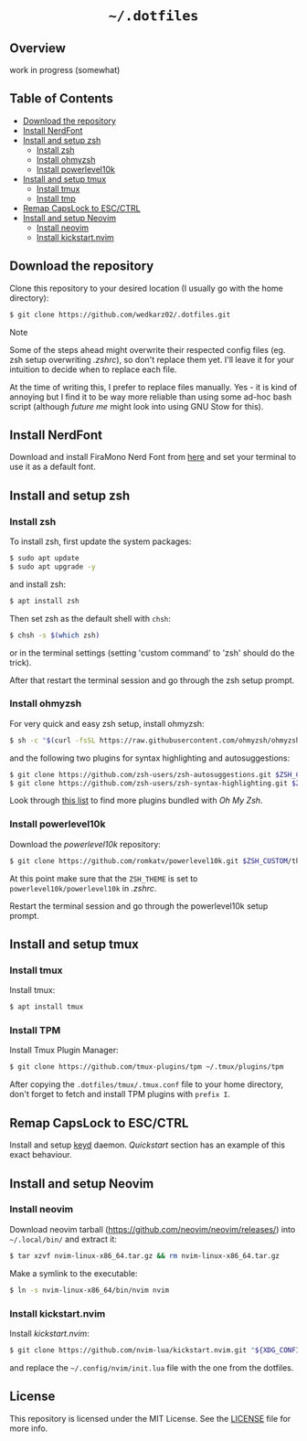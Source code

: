 
<div align="center">
    <h1>
        <code> ~/.dotfiles </code>
    </h1>
</div>

## Overview

work in progress (somewhat)

## Table of Contents

- [Download the repository](#download-the-repository)
- [Install NerdFont](#install-nerdfont)
- [Install and setup zsh](#install-and-setup-zsh)
    - [Install zsh](#install-zsh)
    - [Install ohmyzsh](#install-ohmyzsh)
    - [Install powerlevel10k](#install-powerlevel10k)
- [Install and setup tmux](#install-and-setup-tmux)
    - [Install tmux](#install-tmux)
    - [Install tmp](#install-tpm)
- [Remap CapsLock to ESC/CTRL](#remap-capslock-to-esc\/ctrl)
- [Install and setup Neovim](#install-and-setup-neovim)
    - [Install neovim](#install-neovim)
    - [Install kickstart.nvim](#install-kickstart.nvim)

## Download the repository

Clone this repository to your desired location (I usually go with the home directory):
```sh
$ git clone https://github.com/wedkarz02/.dotfiles.git
```

> [!NOTE]
> Some of the steps ahead might overwrite their respected config files (eg. zsh setup overwriting *.zshrc*), so don't replace them yet. I'll leave it for your intuition to decide when to replace each file.
> 
> At the time of writing this, I prefer to replace files manually. Yes - it is kind of annoying but I find it to be way more reliable than using some ad-hoc bash script (although *future me* might look into using GNU Stow for this).

## Install NerdFont

Download and install FiraMono Nerd Font from [here](https://www.nerdfonts.com/) and set your terminal to use it as a default font.

## Install and setup zsh

### Install zsh

To install zsh, first update the system packages:
```sh
$ sudo apt update
$ sudo apt upgrade -y
```

and install zsh:
```sh
$ apt install zsh
```

Then set zsh as the default shell with ```chsh```:
```sh
$ chsh -s $(which zsh)
```

or in the terminal settings (setting 'custom command' to 'zsh' should do the trick).

After that restart the terminal session and go through the zsh setup prompt.

### Install ohmyzsh

For very quick and easy zsh setup, install ohmyzsh:
```sh
$ sh -c "$(curl -fsSL https://raw.githubusercontent.com/ohmyzsh/ohmyzsh/master/tools/install.sh)"
```

and the following two plugins for syntax highlighting and autosuggestions:
```sh
$ git clone https://github.com/zsh-users/zsh-autosuggestions.git $ZSH_CUSTOM/plugins/zsh-autosuggestions
$ git clone https://github.com/zsh-users/zsh-syntax-highlighting.git $ZSH_CUSTOM/plugins/zsh-syntax-highlighting
```

Look through [this list](https://github.com/ohmyzsh/ohmyzsh/wiki/Plugins) to find more plugins bundled with *Oh My Zsh*.

### Install powerlevel10k

Download the *powerlevel10k* repository:
```sh
$ git clone https://github.com/romkatv/powerlevel10k.git $ZSH_CUSTOM/themes/powerlevel10k
```

At this point make sure that the `ZSH_THEME` is set to `powerlevel10k/powerlevel10k` in *.zshrc*.

Restart the terminal session and go through the powerlevel10k setup prompt.

## Install and setup tmux

### Install tmux

Install tmux:
```sh
$ apt install tmux
```

### Install TPM

Install Tmux Plugin Manager:
```sh
$ git clone https://github.com/tmux-plugins/tpm ~/.tmux/plugins/tpm
```

After copying the `.dotfiles/tmux/.tmux.conf` file to your home directory, don't forget to fetch and install TPM plugins with `prefix I`.

## Remap CapsLock to ESC/CTRL

Install and setup [keyd](https://github.com/rvaiya/keyd) daemon. *Quickstart* section has an example of this exact behaviour.

## Install and setup Neovim

### Install neovim

Download neovim tarball (https://github.com/neovim/neovim/releases/) into `~/.local/bin/` and extract it:
```sh
$ tar xzvf nvim-linux-x86_64.tar.gz && rm nvim-linux-x86_64.tar.gz
```

Make a symlink to the executable:
```sh
$ ln -s nvim-linux-x86_64/bin/nvim nvim
```

### Install kickstart.nvim

Install *kickstart.nvim*:
```sh
$ git clone https://github.com/nvim-lua/kickstart.nvim.git "${XDG_CONFIG_HOME:-$HOME/.config}"/nvim
```

and replace the `~/.config/nvim/init.lua` file with the one from the dotfiles.

## License

This repository is licensed under the MIT License. See the [LICENSE](https://github.com/wedkarz02/.dotfiles/blob/main/LICENSE) file for more info.


